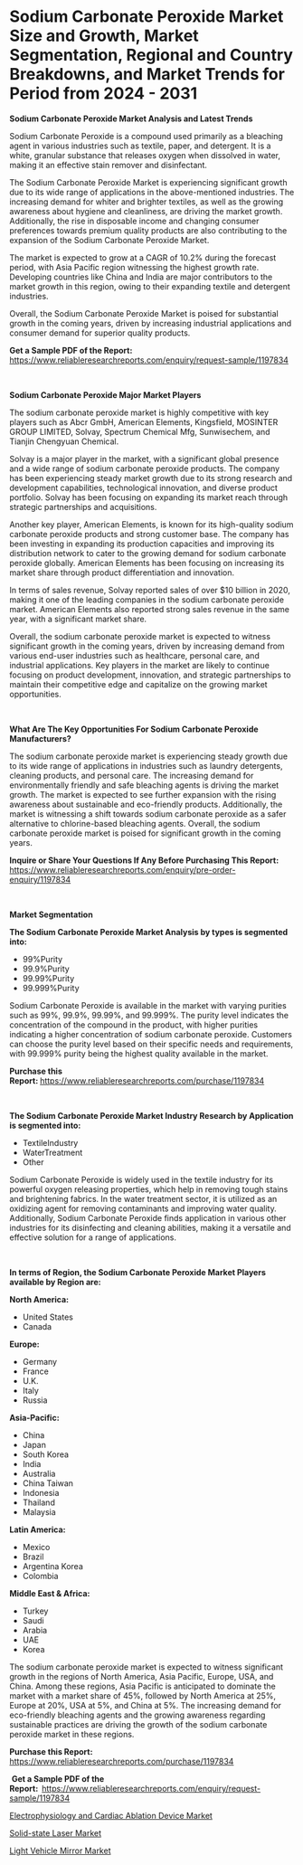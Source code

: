 <p><h1>Sodium Carbonate Peroxide Market Size and Growth, Market Segmentation, Regional and Country Breakdowns, and Market Trends for Period from 2024 -  2031</h1></p><p><strong>Sodium Carbonate Peroxide Market Analysis and Latest Trends</strong></p>
<p><p>Sodium Carbonate Peroxide is a compound used primarily as a bleaching agent in various industries such as textile, paper, and detergent. It is a white, granular substance that releases oxygen when dissolved in water, making it an effective stain remover and disinfectant.</p><p>The Sodium Carbonate Peroxide Market is experiencing significant growth due to its wide range of applications in the above-mentioned industries. The increasing demand for whiter and brighter textiles, as well as the growing awareness about hygiene and cleanliness, are driving the market growth. Additionally, the rise in disposable income and changing consumer preferences towards premium quality products are also contributing to the expansion of the Sodium Carbonate Peroxide Market.</p><p>The market is expected to grow at a CAGR of 10.2% during the forecast period, with Asia Pacific region witnessing the highest growth rate. Developing countries like China and India are major contributors to the market growth in this region, owing to their expanding textile and detergent industries.</p><p>Overall, the Sodium Carbonate Peroxide Market is poised for substantial growth in the coming years, driven by increasing industrial applications and consumer demand for superior quality products.</p></p>
<p><strong>Get a Sample PDF of the Report:&nbsp;</strong> <a href="https://www.reliableresearchreports.com/enquiry/request-sample/1197834">https://www.reliableresearchreports.com/enquiry/request-sample/1197834</a></p>
<p>&nbsp;</p>
<p><strong>Sodium Carbonate Peroxide Major Market Players</strong></p>
<p><p>The sodium carbonate peroxide market is highly competitive with key players such as Abcr GmbH, American Elements, Kingsfield, MOSINTER GROUP LIMITED, Solvay, Spectrum Chemical Mfg, Sunwisechem, and Tianjin Chengyuan Chemical. </p><p>Solvay is a major player in the market, with a significant global presence and a wide range of sodium carbonate peroxide products. The company has been experiencing steady market growth due to its strong research and development capabilities, technological innovation, and diverse product portfolio. Solvay has been focusing on expanding its market reach through strategic partnerships and acquisitions.</p><p>Another key player, American Elements, is known for its high-quality sodium carbonate peroxide products and strong customer base. The company has been investing in expanding its production capacities and improving its distribution network to cater to the growing demand for sodium carbonate peroxide globally. American Elements has been focusing on increasing its market share through product differentiation and innovation.</p><p>In terms of sales revenue, Solvay reported sales of over $10 billion in 2020, making it one of the leading companies in the sodium carbonate peroxide market. American Elements also reported strong sales revenue in the same year, with a significant market share.</p><p>Overall, the sodium carbonate peroxide market is expected to witness significant growth in the coming years, driven by increasing demand from various end-user industries such as healthcare, personal care, and industrial applications. Key players in the market are likely to continue focusing on product development, innovation, and strategic partnerships to maintain their competitive edge and capitalize on the growing market opportunities.</p></p>
<p>&nbsp;</p>
<p><strong>What Are The Key Opportunities For Sodium Carbonate Peroxide Manufacturers?</strong></p>
<p><p>The sodium carbonate peroxide market is experiencing steady growth due to its wide range of applications in industries such as laundry detergents, cleaning products, and personal care. The increasing demand for environmentally friendly and safe bleaching agents is driving the market growth. The market is expected to see further expansion with the rising awareness about sustainable and eco-friendly products. Additionally, the market is witnessing a shift towards sodium carbonate peroxide as a safer alternative to chlorine-based bleaching agents. Overall, the sodium carbonate peroxide market is poised for significant growth in the coming years.</p></p>
<p><strong>Inquire or Share Your Questions If Any Before Purchasing This Report:</strong> <a href="https://www.reliableresearchreports.com/enquiry/pre-order-enquiry/1197834">https://www.reliableresearchreports.com/enquiry/pre-order-enquiry/1197834</a></p>
<p>&nbsp;</p>
<p><strong>Market Segmentation</strong></p>
<p><strong>The Sodium Carbonate Peroxide Market Analysis by types is segmented into:</strong></p>
<p><ul><li>99%Purity</li><li>99.9%Purity</li><li>99.99%Purity</li><li>99.999%Purity</li></ul></p>
<p><p>Sodium Carbonate Peroxide is available in the market with varying purities such as 99%, 99.9%, 99.99%, and 99.999%. The purity level indicates the concentration of the compound in the product, with higher purities indicating a higher concentration of sodium carbonate peroxide. Customers can choose the purity level based on their specific needs and requirements, with 99.999% purity being the highest quality available in the market.</p></p>
<p><strong>Purchase this Report:&nbsp;</strong><a href="https://www.reliableresearchreports.com/purchase/1197834">https://www.reliableresearchreports.com/purchase/1197834</a></p>
<p>&nbsp;</p>
<p><strong>The Sodium Carbonate Peroxide Market Industry Research by Application is segmented into:</strong></p>
<p><ul><li>TextileIndustry</li><li>WaterTreatment</li><li>Other</li></ul></p>
<p><p>Sodium Carbonate Peroxide is widely used in the textile industry for its powerful oxygen releasing properties, which help in removing tough stains and brightening fabrics. In the water treatment sector, it is utilized as an oxidizing agent for removing contaminants and improving water quality. Additionally, Sodium Carbonate Peroxide finds application in various other industries for its disinfecting and cleaning abilities, making it a versatile and effective solution for a range of applications.</p></p>
<p>&nbsp;</p>
<p><strong>In terms of Region, the Sodium Carbonate Peroxide Market Players available by Region are:</strong></p>
<p>
    <p> <strong> North America: </strong>
        <ul>
            <li>United States</li>
            <li>Canada</li>
        </ul>
        </p> 
    <p> <strong> Europe: </strong>
        <ul>
            <li>Germany</li>
            <li>France</li>
            <li>U.K.</li>
            <li>Italy</li>
            <li>Russia</li>
        </ul>
        </p> 
    <p> <strong> Asia-Pacific: </strong>
        <ul>
            <li>China</li>
            <li>Japan</li>
            <li>South Korea</li>
            <li>India</li>
            <li>Australia</li>
            <li>China Taiwan</li>
            <li>Indonesia</li>
            <li>Thailand</li>
            <li>Malaysia</li>
        </ul>
        </p> 
    <p> <strong> Latin America: </strong>
        <ul>
            <li>Mexico</li>
            <li>Brazil</li>
            <li>Argentina Korea</li>
            <li>Colombia</li>
        </ul>
        </p> 
    <p> <strong> Middle East & Africa: </strong>
        <ul>
            <li>Turkey</li>
            <li>Saudi</li>
            <li>Arabia</li>
            <li>UAE</li>
            <li>Korea</li>
        </ul>
    </p>
    </p>
<p><p>The sodium carbonate peroxide market is expected to witness significant growth in the regions of North America, Asia Pacific, Europe, USA, and China. Among these regions, Asia Pacific is anticipated to dominate the market with a market share of 45%, followed by North America at 25%, Europe at 20%, USA at 5%, and China at 5%. The increasing demand for eco-friendly bleaching agents and the growing awareness regarding sustainable practices are driving the growth of the sodium carbonate peroxide market in these regions.</p></p>
<p><strong>Purchase this Report: </strong><a href="https://www.reliableresearchreports.com/purchase/1197834">https://www.reliableresearchreports.com/purchase/1197834</a></p>
<p>&nbsp;<strong>Get a Sample PDF of the Report:&nbsp;&nbsp;</strong><a href="https://www.reliableresearchreports.com/enquiry/request-sample/1197834">https://www.reliableresearchreports.com/enquiry/request-sample/1197834</a></p>
<p><strong></strong></p>
<p><p><a href="https://view.publitas.com/reportprime-1/electrophysiology-and-cardiac-ablation-device-market-size-growth-and-forecast-from-2023-2030/">Electrophysiology and Cardiac Ablation Device Market</a></p><p><a href="https://view.publitas.com/reportprime-1/solid-state-laser-market-size-growing-and-forecasted-for-period-from-2023-2030-and-provides-complete-market-analysis-of-this-market/">Solid-state Laser Market</a></p><p><a href="https://view.publitas.com/reportprime-1/light-vehicle-mirror-market-research-report-the-key-to-successful-business-strategy-forecasted-for-period-from-2023-2030/">Light Vehicle Mirror Market</a></p></p>